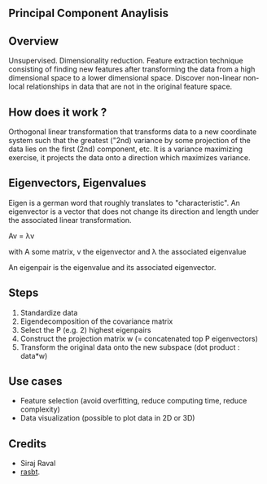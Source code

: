 ## Principal Component Anaylisis

## Overview

Unsupervised. Dimensionality reduction. 
Feature extraction technique consisting of finding new features after transforming the data from
a high dimensional space to a lower dimensional space.
Discover non-linear non-local relationships in data that are not in the original
feature space.

## How does it work ?

Orthogonal linear transformation that transforms data to a new coordinate system such that
the greatest ("2nd) variance by some projection of the data lies on the first (2nd) component, etc.
It is a variance maximizing exercise, it projects the data onto a direction which maximizes variance.

## Eigenvectors, Eigenvalues

Eigen is a german word that roughly translates to "characteristic". 
An eigenvector is a vector that does not change its direction and length under the associated linear transformation.

Av = &lambda;v

with A some matrix, v the eigenvector and &lambda; the associated eigenvalue

An eigenpair is the eigenvalue and its associated eigenvector.

## Steps

1. Standardize data
2. Eigendecomposition of the covariance matrix
3. Select the P (e.g. 2) highest eigenpairs
4. Construct the projection matrix w (= concatenated top P eigenvectors)
5. Transform the original data onto the new subspace (dot product : data*w)

## Use cases

* Feature selection (avoid overfitting, reduce computing time, reduce complexity)
* Data visualization (possible to plot data in 2D or 3D)

## Credits

* Siraj Raval
* [rasbt](https://github.com/rasbt).
